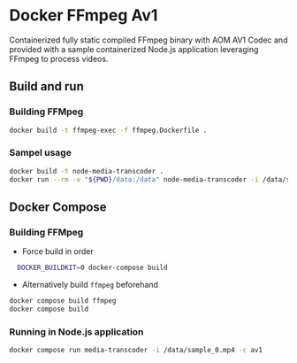 # Docker FFmpeg Av1

Containerized fully static compiled FFmpeg binary with AOM AV1 Codec and
provided with a sample containerized Node.js application leveraging FFmpeg to process videos.

## Build and run

### Building FFMpeg

```bash
docker build -t ffmpeg-exec -f ffmpeg.Dockerfile .
```

### Sampel usage

```bash
docker build -t node-media-transcoder .
docker run --rm -v "${PWD}/data:/data" node-media-transcoder -i /data/sample_0.mp4 -c av1
```

## Docker Compose

### Building FFMpeg

* Force build in order

```bash
  DOCKER_BUILDKIT=0 docker-compose build
```

* Alternatively build `ffmpeg` beforehand

```bash
docker compose build ffmpeg
docker compose build
```

### Running in Node.js application

```bash
docker compose run media-transcoder -i /data/sample_0.mp4 -c av1
```
